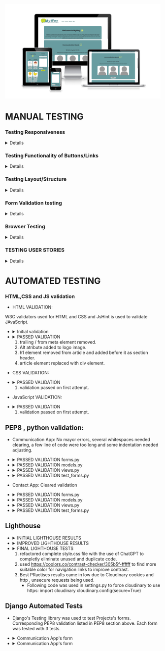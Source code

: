 ![Mockup](static/images/am_i_responsive.png)


# MANUAL TESTING

### Testing Responsiveness

<details>

| **Feature** | **Test Method** | **Expectation** | **Outcome** |
|-------------|-----------------|-----------------|-------------|
| Header Responsivness | Developer Tools: 320px/375px/425px/768px/1024px/1440px | Fully Responsive Layout | PASS |
| Footer Responsiveness | Developer Tools: 320px/375px/425px/768px/1024px/1440px | Fully Responsive Layout| PASS |
| Introduction Section | Developer Tools: 320px/375px/425px/768px/1024px/1440px | Fully Responsive Layout| PASS |
| Image Gallery Section | Developer Tools: 320px/375px/425px/768px/1024px/1440px | Fully Responsive Layout| PASS |
| Communication Board Section | Developer Tools: 320px/375px/425px/768px/1024px/1440px | Fully Responsive Layout| PASS |
| Contact Section | Developer Tools: 320px/375px/425px/768px/1024px/1440px | Fully Responsive Layout| PASS |
| Register Section | Developer Tools: 320px/375px/425px/768px/1024px/1440px | Fully Responsive Layout| PASS |
| Login Section | Developer Tools: 320px/375px/425px/768px/1024px/1440px | Fully Responsive Layout| PASS | 
| Logout Section | Developer Tools: 320px/375px/425px/768px/1024px/1440px | Fully Responsive Layout| PASS | 

</details>

### Testing Functionality of Buttons/Links

<details>

| **Feature** | **Test Method** | **Expectation** | **Outcome** |
|-------------|-----------------|-----------------|-------------|
| Navigation Links | Click each link | Route to relevent page | PASS |
| Image Gallery - delete | click button | remove selected image | PASS |
| Image Gallery - edit | clcik button | fill "Add Image" section with details from selected image| PASS |
| Image Gallery - pagination controls | click all pagination buttons | next/previous/last/first buttons navigate to correvt page | PASS |
| Image Gallery - Add image | clcik add image button after with upload image section filled.| Image uploaded is added to Gallery| PASS |
| Image Gallery - Image/Schoose file | click on choose image | file browser pop up to select desired image | PASS |
| Image Gallery - image selection | clcik desired images in Gallery | image clicked is loaded in Communication board section| PASS |
| Communication Board - reset | click reset button | Images revert back to place holders in Communication Board Section | PASS | 
| Footer - Social links | click each social link | links should direct user to relevent page | PASS | 

</details>

### Testing Layout/Structure

<details>

| **Feature** | **Test Method** | **Expectation** | **Outcome** |
|-------------|-----------------|-----------------|-------------|
| Layout header | visual inspection | page/feature to appear as expected/designed | PASS |
| Layout footer | visual inspection | page/feature to appear as expected/designed | PASS |
| Layout Introduction Section | visual inspection | page/feature to appear as expected/designed | PASS |
| Layout Communication Board | visual inspection | page/feature to appear as expected/designed | PASS |
| Layout Image Gallery | visual inspection | page/feature to appear as expected/designed | PASS |
| Layout Image Gallery - Add Image | visual inspection | page/feature to appear as expected/designed | PASS |
| Layout Contact Us | visual inspection | page/feature to appear as expected/designed | PASS |
| Layout Register | visual inspection | page/feature to appear as expected/designed | PASS |
| Layout Login | visual inspection | page/feature to appear as expected/designed | PASS |
| Layout Logout | visual inspection | page/feature to appear as expected/designed | PASS |

</details>

### Form Validation testing

<details>

| **Feature** | **Test Method** | **Expectation** | **Outcome** |
|-------------|-----------------|-----------------|-------------|
| Contact Form | Enter invalid input: No Title | No submission allowed - "Please fill in this field response" | PASS |
| Contact Form | Enter invalid input: No Content | No submission allowed - "Please fill in this field response" | PASS |
| Contact Form | Enter valid input | Submission allowed - "confirmation feedback" | PASS |
| AddImage Form | Enter invalid input: No Title | No submission allowed - "Please fill in this field response" | PASS |
| AddImage Form | Enter invalid input: No file | No submission allowed - "Please select a file" | PASS |
| AddImage Form | Enter invalid input: No Content | No submission allowed - "Please fill in this field response" | FAIL |
| AddImage Form(2) | Enter invalid input: No Content | No submission allowed - "Please fill in this field response" | PASS |
| AddImage Form | Enter valid input | Submission allowed - "confirmation feedback message" | PASS |


- One test failed: AddImage with no content was successfully submitted:
    - Solution: description = models.TextField(blank=True, null=True) 
    The above line in the Image model allowes the filled to be left empty. This was removed and re-test had passed.

</details>

### Browser Testing

<details>

| **Feature** | **Test Method** | **Expectation** | **Outcome** |
|-------------|-----------------|-----------------|-------------|
| Google Chrome | non scripted test of features on desktop | full functionality and compatibility with browser | PASS |
| Google Chrome | non scripted test of features on mobile | full functionality and compatibility with browser | PASS |
| Microsoft Edge | non scripted test of features on desktop | full functionality and compatibility with browser | PASS |
| Microsoft Edge | non scripted test of features on mobile | full functionality and compatibility with browser | PASS |
| Samsung Internet | non scripted test of features on mobile | full functionality and compatibility with browser | PASS |

</details>

### TESTING USER STORIES

<details>

| **Feature** | **Test Method** | **Expectation** | **Outcome** |
|-------------|-----------------|-----------------|-------------|
| User Story 1 | visual checking | introduction section is available and clearly explains the purpose of the site. | PASS |
| User Story 2 | Upload a test image, edit said image and then delete it | all CRUD functionality working and easy to use | PASS |
| User Story 3 | visual inspection | image gallery available in a paginated format | PASS |
| User Story 4 | visual inspection for the communication board section and click images to test functionality | clciked images to appear on communication board | PASS |
| User Story 5 | click reset button to clear board. | communication board to reset to default placeholder images. | PASS |
| User Story 6 | Navigate to relevant pages, register a dummy account | able to register an account and login as | PASS |
| User Story 7 | visual inspection | contact page is available through navigation and is presenting a contact form | PASS |
| User Story 8 | fill in contact form with dummy information | feedback that message was sent to be presented to user | PASS |
| User Story 9 | Superuser feature, login to Djangos admin site | all message submitted available for review. | PASS |

- User story 6 , Criteria 3 is not fullfilled and is part of future improvement recommendations as it was out of the scope of this project.

</details>




# AUTOMATED TESTING

### HTML,CSS and JS validation

* HTML VALIDATION:    

W3C validators used for HTML and CSS and JsHint is used to validate JAvaScript.
    
-   <details> <summary> Initial validation </summary>
    <img src="static/images/html_validation/html_validation_initial.png">
    </details>

-   <details> <summary> PASSED VALIDATION </summary>
    <img src="static/images/html_validation/html_validation_passed.png">
    </details>

    1. trailing / from meta element removed.
    2. Alt atribute added to logo image.
    3. h1 element removed from article and added before it as section header.
    4. article element replaced with div element.

* CSS VALIDATION: 
    
-   <details> <summary> PASSED VALIDATION </summary>
    <img src="static/images/css_validation/css_validation.png">
    </details>

    1. validation passed on first attempt.

* JavaScript VALIDATION: 
    
-   <details> <summary> PASSED VALIDATION </summary>
    <img src="static/images/jshint_validation.png">
    </details>

    1. validation passed on first attempt.

## PEP8 , python validation:

* Communication App:  No mayor errors, several whitespaces needed clearing, a few line of code were too long and some indentation needed adjusting.

-   <details> <summary> PASSED VALIDATION forms.py </summary>
    <img src="static/images/pep8validation/communication_forms.png">
    </details>

-   <details> <summary> PASSED VALIDATION models.py </summary>
    <img src="static/images/pep8validation/communication_model.png">
    </details>

-   <details> <summary> PASSED VALIDATION views.py </summary>
    <img src="static/images/pep8validation/communication_views.png">
    </details>

-   <details> <summary> PASSED VALIDATION test_forms.py </summary>
    <img src="static/images/pep8validation/communication_test.png">
    </details>

* Contact App: Cleared validation

-   <details> <summary> PASSED VALIDATION forms.py </summary>
    <img src="static/images/pep8validation/contact_form.png">
    </details>

-   <details> <summary> PASSED VALIDATION models.py </summary>
    <img src="static/images/pep8validation/contact_model.png">
    </details>

-   <details> <summary> PASSED VALIDATION views.py </summary>
    <img src="static/images/pep8validation/contact_views.png">
    </details>

-   <details> <summary> PASSED VALIDATION test_forms.py </summary>
    <img src="static/images/pep8validation/contact_test.png">
    </details>

## Lighthouse 

-   <details> <summary> INITIAL LIGHTHOUSE RESULTS </summary>
    <img src="static/images/initial_lighthouse_results.png">
    </details>

-   <details> <summary> IMPROVED LIGHTHOUSE RESULTS </summary>
    <img src="static/images/improved_lighthouse_results.png">
    </details>

-   <details> <summary> FINAL LIGHTHOUSE TESTS </summary>
    <img src="static/images/lighthouse_bestpractises.png">
    </details>

    1. refactored complete style.css file with the use of ChatGPT to completly eliminate unused and duplicate code.
    2. used https://coolors.co/contrast-checker/305b5f-ffffff to find more suitable color for navigation links to improve contrast.
    3. Best PRactises results came in low due to Cloudinary cookies and http , unsecure requests being used.
        - Following code was used in settings.py to force cloudinary to use https:
        import cloudinary
        cloudinary.config(secure=True)

## Django Automated Tests

- Django's Testing library was used to test Projects's forms. Corresponding PEP8 validation listed in PEP8 section above. Each form was tested with 3 tests.

-   <details> <summary> Communication App's form </summary>
    <img src="static/images/django_test1.png">
    </details>

-   <details> <summary> Communication App's form </summary>
    <img src="static/images/django_test2.png">
    </details>


